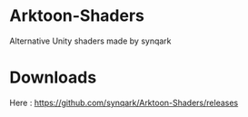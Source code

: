 # Arktoon-Shaders
Alternative Unity shaders made by synqark

# Downloads
Here : https://github.com/synqark/Arktoon-Shaders/releases
